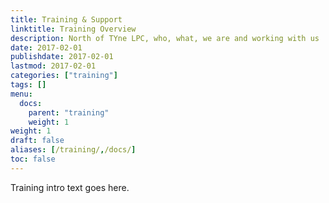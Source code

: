 ```yaml
---
title: Training & Support
linktitle: Training Overview
description: North of TYne LPC, who, what, we are and working with us
date: 2017-02-01
publishdate: 2017-02-01
lastmod: 2017-02-01
categories: ["training"]
tags: []
menu:
  docs:
    parent: "training"
    weight: 1
weight: 1
draft: false
aliases: [/training/,/docs/]
toc: false
---
```


Training intro text goes here.